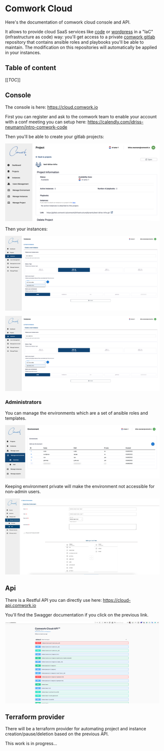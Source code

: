 # Comwork Cloud

Here's the documentation of comwork cloud console and API.

It allows to provide cloud SaaS services like [code](https://code.comwork.io) or [wordpress](https://wpaas.comwork.io) in a "IaC" (infrastructure as code) way: you'll get access to a private [comwork gitlab](https://gitlab.comwork.io) repository that contains ansible roles and playbooks you'll be able to maintain. The modification on this repositories will automatically be applied in your instances.

## Table of content

[[_TOC_]]

## Console

The console is here: https://cloud.comwork.io

First you can register and ask to the comwork team to enable your account with a conf meeting you can setup here: https://calendly.com/idriss-neumann/intro-comwork-code

Then you'll be able to create your gitlab projects:

![project](./img/project.png)

Then your instances:

![create_instance](./img/create_instance.png)

![created_instance](./img/create_instance.png)

### Administrators

You can manage the environments which are a set of ansible roles and templates.

![environments](./img/environments.png)

Keeping environment private will make the environment not accessible for non-admin users.

![create_environment](./img/create_environment.png)

## Api

There is a Restful API you can directly use here: https://cloud-api.comwork.io

You'll find the Swagger documentation if you click on the previous link.

![swagger](./img/swagger.png)

## Terraform provider

There will be a terraform provider for automating project and instance creation/pause/deletion based on the previous API.

This work is in progress...
